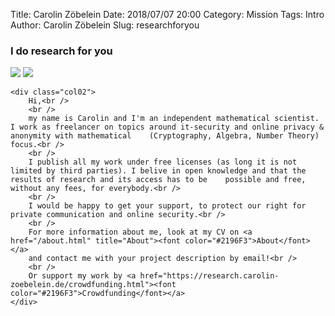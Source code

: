 Title:      Carolin Zöbelein
Date:       2018/07/07 20:00
Category:   Mission
Tags:       Intro
Author:     Carolin Zöbelein
Slug:       researchforyou


### I do research for you

<div class="two-columns">
    <div class="col01">
		<img class="two-col-mymainimage01" src="/images/john-moeses-bauan-690280-unsplash.jpg"></img>
		<img class="two-col-mymainimage02" src="/images/john-moeses-bauan-690280-unsplash_mobile.jpg"></img>
	</div>

    <div class="col02">
		Hi,<br />
		<br />
		my name is Carolin and I'm an independent mathematical scientist. I work as freelancer on topics around it-security and online privacy & anonymity with mathematical 	(Cryptography, Algebra, Number Theory) focus.<br />
		<br />
		I publish all my work under free licenses (as long it is not limited by third parties). I belive in open knowledge and that the results of research and its access has to be 	possible and free, without any fees, for everybody.<br />
		<br />
		I would be happy to get your support, to protect our right for private communication and online security.<br />
		<br />
		For more information about me, look at my CV on <a href="/about.html" title="About"><font color="#2196F3">About</font></a>  
		and contact me with your project description by email!<br />
		<br />
		Or support my work by <a href="https://research.carolin-zoebelein.de/crowdfunding.html"><font color="#2196F3">Crowdfunding</font></a>
	</div>
</div>



